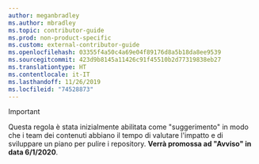 ```yaml
---
author: meganbradley
ms.author: mbradley
ms.topic: contributor-guide
ms.prod: non-product-specific
ms.custom: external-contributor-guide
ms.openlocfilehash: 03355f4a50c4a69e04f89176d8a5b18da8ee9539
ms.sourcegitcommit: 423d9b8145a11426c91f45510b2d77319838eb27
ms.translationtype: HT
ms.contentlocale: it-IT
ms.lasthandoff: 11/26/2019
ms.locfileid: "74528873"
---
```

> [!IMPORTANT]
> Questa regola è stata inizialmente abilitata come "suggerimento" in modo che i team dei contenuti abbiano il tempo di valutare l'impatto e di sviluppare un piano per pulire i repository. **Verrà promossa ad "Avviso" in data 6/1/2020**.
